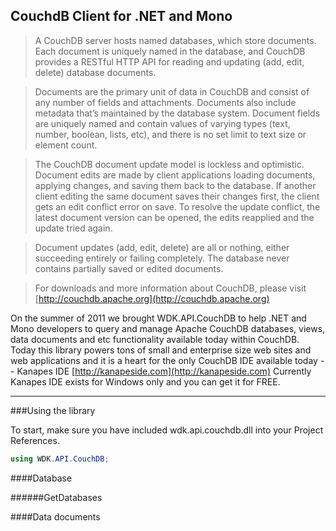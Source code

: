 CouchdB Client for .NET and Mono
---
>A CouchDB server hosts named databases, which store documents. Each document is uniquely named in the database, and CouchDB provides a RESTful HTTP API for reading and updating (add, edit, delete) database documents.

>Documents are the primary unit of data in CouchDB and consist of any number of fields and attachments. Documents also include metadata that’s maintained by the database system. Document fields are uniquely named and contain values of varying types (text, number, boolean, lists, etc), and there is no set limit to text size or element count.

>The CouchDB document update model is lockless and optimistic. Document edits are made by client applications loading documents, applying changes, and saving them back to the database. If another client editing the same document saves their changes first, the client gets an edit conflict error on save. To resolve the update conflict, the latest document version can be opened, the edits reapplied and the update tried again.

>Document updates (add, edit, delete) are all or nothing, either succeeding entirely or failing completely. The database never contains partially saved or edited documents.

>For downloads and more information about CouchDB, please visit [http://couchdb.apache.org](http://couchdb.apache.org)

On the summer of 2011 we brought WDK.API.CouchDB to help .NET and Mono developers to query and manage Apache CouchDB databases, views, data documents and etc functionality available today within CouchDB. Today this library powers tons of small and enterprise size web sites and web applications and it is a heart for the only CouchDB IDE available today -- Kanapes IDE [http://kanapeside.com](http://kanapeside.com) Currently Kanapes IDE exists for Windows only and you can get it for FREE.

---


###Using the library

To start, make sure you have included wdk.api.couchdb.dll into your Project References. 

```csharp
using WDK.API.CouchDB;
```


####Database

######GetDatabases


####Data documents
